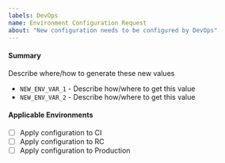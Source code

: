 ```yaml
---
labels: DevOps
name: Environment Configuration Request
about: "New configuration needs to be configured by DevOps"
---
```


#### Summary

Describe where/how to generate these new values

- `NEW_ENV_VAR_1` - Describe how/where to get this value
- `NEW_ENV_VAR_2` - Describe how/where to get this value

#### Applicable Environments

- [ ] Apply configuration to CI
- [ ] Apply configuration to RC
- [ ] Apply configuration to Production
